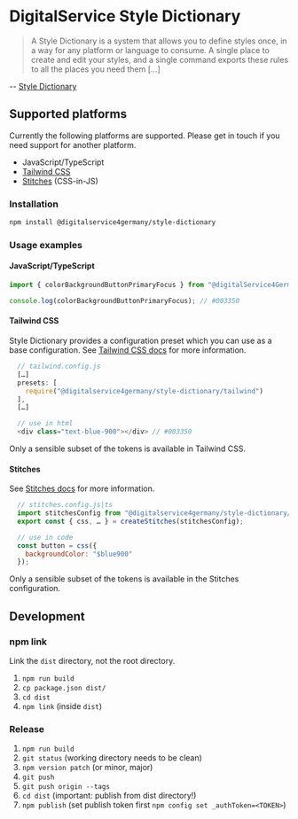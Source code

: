 # DigitalService Style Dictionary

> A Style Dictionary is a system that allows you to define styles once, in a way for any platform or language to consume. A single place to create and edit your styles, and a single command exports these rules to all the places you need them […]

-- [Style Dictionary](https://amzn.github.io/style-dictionary/)

## Supported platforms

Currently the following platforms are supported. Please get in touch if you need support for another platform.

- JavaScript/TypeScript
- [Tailwind CSS](https://tailwindcss.com/)
- [Stitches](https://stitches.dev/) (CSS-in-JS)

### Installation

```sh
npm install @digitalservice4germany/style-dictionary
```

### Usage examples

#### JavaScript/TypeScript

```js
import { colorBackgroundButtonPrimaryFocus } from "@digitalService4Germany/style-dictionary";

console.log(colorBackgroundButtonPrimaryFocus); // #003350
```

#### Tailwind CSS

Style Dictionary provides a configuration preset which you can use as a base configuration. See [Tailwind CSS docs](https://tailwindcss.com/docs/presets) for more information.

```js
  // tailwind.config.js
  […]
  presets: [
    require("@digitalservice4germany/style-dictionary/tailwind")
  ],
  […]

  // use in html
  <div class="text-blue-900"></div> // #003350
```

Only a sensible subset of the tokens is available in Tailwind CSS.

#### Stitches

See [Stitches docs](https://stitches.dev/docs/tokens) for more information.

```js
  // stitches.config.js|ts
  import stitchesConfig from "@digitalservice4germany/style-dictionary/stitches";
  export const { css, … } = createStitches(stitchesConfig);

  // use in code
  const button = css({
    backgroundColor: "$blue900"
  });
```

Only a sensible subset of the tokens is available in the Stitches configuration.

## Development

### npm link

Link the `dist` directory, not the root directory.

1. `npm run build`
2. `cp package.json dist/`
3. `cd dist`
4. `npm link` (inside `dist`)

### Release

1. `npm run build`
2. `git status` (working directory needs to be clean)
3. `npm version patch` (or minor, major)
4. `git push`
5. `git push origin --tags`
6. `cd dist` (important: publish from dist directory!)
7. `npm publish` (set publish token first `npm config set _authToken=<TOKEN>`)
